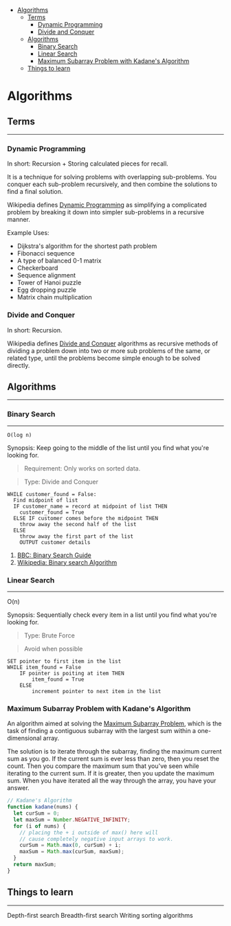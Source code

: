 - [Algorithms](#algorithms)
  - [Terms](#terms)
    - [Dynamic Programming](#dynamic-programming)
    - [Divide and Conquer](#divide-and-conquer)
  - [Algorithms](#algorithms-1)
    - [Binary Search](#binary-search)
    - [Linear Search](#linear-search)
    - [Maximum Subarray Problem with Kadane's Algorithm](#maximum-subarray-problem-with-kadanes-algorithm)
  - [Things to learn](#things-to-learn)

# Algorithms

## Terms

---

### Dynamic Programming

In short: Recursion + Storing calculated pieces for recall.

It is a technique for solving problems with overlapping sub-problems. You conquer each sub-problem recursively, and then combine the solutions to find a final solution.

Wikipedia defines [Dynamic Programming](https://en.wikipedia.org/wiki/Dynamic_programming) as simplifying a complicated problem by breaking it down into simpler sub-problems in a recursive manner.

Example Uses:

- Dijkstra's algorithm for the shortest path problem
- Fibonacci sequence
- A type of balanced 0-1 matrix
- Checkerboard
- Sequence alignment
- Tower of Hanoi puzzle
- Egg dropping puzzle
- Matrix chain multiplication

### Divide and Conquer

In short: Recursion.

Wikipedia defines [Divide and Conquer](https://en.wikipedia.org/wiki/Divide-and-conquer_algorithm) algorithms as recursive methods of dividing a problem down into two or more sub problems of the same, or related type, until the problems become simple enough to be solved directly.

## Algorithms

---

### Binary Search

---

`O(log n)`

Synopsis: Keep going to the middle of the list until you find what you're looking for.

> Requirement: Only works on sorted data.

> Type: Divide and Conquer

```pseudocode
WHILE customer_found = False:
  Find midpoint of list
  IF customer_name = record at midpoint of list THEN
    customer_found = True
  ELSE IF customer comes before the midpoint THEN
    throw away the second half of the list
  ELSE
    throw away the first part of the list
    OUTPUT customer details
```

1. [BBC: Binary Search Guide](https://www.bbc.co.uk/bitesize/guides/zts8v9q/revision/5)
2. [Wikipedia: Binary search Algorithm](https://en.wikipedia.org/wiki/Binary_search_algorithm)

### Linear Search

---

O(n)

Synopsis: Sequentially check every item in a list until you find what you're looking for.

> Type: Brute Force

> Avoid when possible

```pseudocode
SET pointer to first item in the list
WHILE item_found = False
    IF pointer is poiting at item THEN
        item_found = True
    ELSE
        increment pointer to next item in the list
```

### Maximum Subarray Problem with Kadane's Algorithm

An algorithm aimed at solving the [Maximum Subarray Problem](https://en.wikipedia.org/wiki/Maximum_subarray_problem), which is the task of finding a contiguous subarray with the largest sum within a one-dimensional array.

The solution is to iterate through the subarray, finding the maximum current sum as you go. If the current sum is ever less than zero, then you reset the count. Then you compare the maximum sum that you've seen while iterating to the current sum. If it is greater, then you update the maximum sum. When you have iterated all the way through the array, you have your answer.

```js
// Kadane's Algorithm
function kadane(nums) {
  let curSum = 0;
  let maxSum = Number.NEGATIVE_INFINITY;
  for (i of nums) {
    // placing the + i outside of max() here will
    // cause completely negative input arrays to work.
    curSum = Math.max(0, curSum) + i;
    maxSum = Math.max(curSum, maxSum);
  }
  return maxSum;
}
```

## Things to learn

---

Depth-first search
Breadth-first search
Writing sorting algorithms
